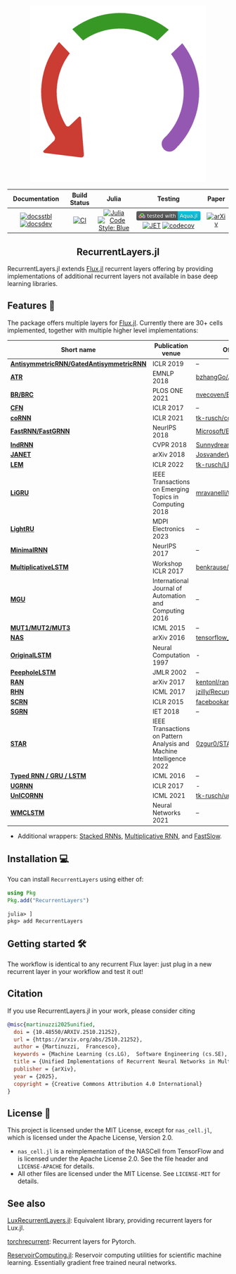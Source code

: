 <p align="center">
    <img width="400px" src="docs/src/assets/logo.png"/>
</p>

<div align="center">


| **Documentation** | **Build Status** | **Julia** | **Testing** | **Paper** |
|:-----------------:|:----------------:|:---------:|:-----------:|:---------:|
| [![docsstbl][docs-stbl]][docsstbl-url] [![docsdev][docs-dev]][docsdev-url] | [![CI][ci-img]][ci-url] | [![Julia][julia-img]][julia-url] [![Code Style: Blue][style-img]][style-url] | [![Aqua QA][aqua-img]][aqua-url] [![JET][jet-img]][jet-url] [![codecov][cc-img]][cc-url] | [![arXiv](https://img.shields.io/badge/arXiv-2510.21252-00b300.svg)](https://arxiv.org/abs/2510.21252) |

[docs-stbl]: https://img.shields.io/badge/docs-stable-blue.svg
[docsstbl-url]: https://MartinuzziFrancesco.github.io/RecurrentLayers.jl/stable/

[docs-dev]: https://img.shields.io/badge/docs-dev-blue.svg
[docsdev-url]: https://MartinuzziFrancesco.github.io/RecurrentLayers.jl/dev/

[ci-img]: https://github.com/MartinuzziFrancesco/RecurrentLayers.jl/actions/workflows/CI.yml/badge.svg?branch=main
[ci-url]: https://github.com/MartinuzziFrancesco/RecurrentLayers.jl/actions/workflows/CI.yml?query=branch%3Amain

[cc-img]: https://codecov.io/gh/MartinuzziFrancesco/RecurrentLayers.jl/branch/main/graph/badge.svg
[cc-url]: https://codecov.io/gh/MartinuzziFrancesco/RecurrentLayers.jl

[julia-img]: https://img.shields.io/badge/julia-v1.10+-blue.svg
[julia-url]: https://julialang.org/

[style-img]: https://img.shields.io/static/v1?label=code%20style&message=SciML&color=9558b2&labelColor=389826
[style-url]: https://github.com/SciML/SciMLStyle

[aqua-img]: https://raw.githubusercontent.com/JuliaTesting/Aqua.jl/master/badge.svg
[aqua-url]: https://github.com/JuliaTesting/Aqua.jl

[jet-img]: https://img.shields.io/badge/%E2%9C%88%EF%B8%8F%20tested%20with%20-%20JET.jl%20-%20red
[jet-url]: https://github.com/aviatesk/JET.jl


</div>

<div align="center">
    <h2>RecurrentLayers.jl</h2>
</div>

RecurrentLayers.jl extends [Flux.jl](https://github.com/FluxML/Flux.jl)
recurrent layers offering by providing implementations of additional
recurrent layers not available in base deep learning libraries.

## Features 🚀

The package offers multiple layers for [Flux.jl](https://github.com/FluxML/Flux.jl).
Currently there are 30+ cells implemented, together with multiple higher
level implementations:

| Short name | Publication venue | Official implementation |
|------------|-------------------|-----------------------------|
| [**AntisymmetricRNN/GatedAntisymmetricRNN**](https://arxiv.org/abs/1902.09689) | ICLR 2019 | – |
| [**ATR**](https://arxiv.org/abs/1810.12546) | EMNLP 2018 | [bzhangGo/ATR](https://github.com/bzhangGo/ATR) |
| [**BR/BRC**](https://doi.org/10.1371/journal.pone.0252676) | PLOS ONE 2021 | [nvecoven/BRC](https://github.com/nvecoven/BRC) |
| [**CFN**](https://arxiv.org/abs/1612.06212) | ICLR 2017 | – |
| [**coRNN**](https://arxiv.org/abs/2010.00951) | ICLR 2021 | [tk-rusch/coRNN](https://github.com/tk-rusch/coRNN) |
| [**FastRNN/FastGRNN**](https://arxiv.org/abs/1901.02358) | NeurIPS 2018 | [Microsoft/EdgeML](https://github.com/Microsoft/EdgeML) |
| [**IndRNN**](https://arxiv.org/abs/1803.04831) | CVPR 2018 | [Sunnydreamrain/IndRNN_Theano_Lasagne](https://github.com/Sunnydreamrain/IndRNN_Theano_Lasagne) |
| [**JANET**](https://arxiv.org/abs/1804.04849) | arXiv 2018 | [JosvanderWesthuizen/janet](https://github.com/JosvanderWesthuizen/janet) |
| [**LEM**](https://arxiv.org/pdf/2110.04744) | ICLR 2022 | [tk-rusch/LEM](https://github.com/tk-rusch/LEM) |
| [**LiGRU**](https://arxiv.org/abs/1803.10225) | IEEE Transactions on Emerging Topics in Computing 2018 | [mravanelli/theano-kaldi-rnn](https://github.com/mravanelli/theano-kaldi-rnn/) |
| [**LightRU**](https://www.mdpi.com/2079-9292/13/16/3204) | MDPI Electronics 2023 | – |
| [**MinimalRNN**](https://arxiv.org/abs/1711.06788) | NeurIPS 2017 | – |
| [**MultiplicativeLSTM**](https://arxiv.org/abs/1609.07959) | Workshop ICLR 2017 | [benkrause/mLSTM](https://github.com/benkrause/mLSTM) |
| [**MGU**](https://arxiv.org/abs/1603.09420) | International Journal of Automation and Computing 2016 | – |
| [**MUT1/MUT2/MUT3**](https://proceedings.mlr.press/v37/jozefowicz15.pdf) | ICML 2015 | – |
| [**NAS**](https://arxiv.org/abs/1611.01578) | arXiv 2016 | [tensorflow_addons/rnn](https://github.com/tensorflow/addons/blob/v0.20.0/tensorflow_addons/rnn/nas_cell.py#L29-L236) |
| [**OriginalLSTM**](https://ieeexplore.ieee.org/abstract/document/6795963) | Neural Computation 1997 | - |
| [**PeepholeLSTM**](https://www.jmlr.org/papers/volume3/gers02a/gers02a.pdf) | JMLR 2002 | – |
| [**RAN**](https://arxiv.org/abs/1705.07393) | arXiv 2017 | [kentonl/ran](https://github.com/kentonl/ran) |
| [**RHN**](https://arxiv.org/abs/1607.03474) | ICML 2017 | [jzilly/RecurrentHighwayNetworks](https://github.com/jzilly/RecurrentHighwayNetworks) |
| [**SCRN**](https://arxiv.org/abs/1412.7753) | ICLR 2015 | [facebookarchive/SCRNNs](https://github.com/facebookarchive/SCRNNs) |
| [**SGRN**](https://doi.org/10.1049/gtd2.12056) | IET 2018 | – |
| [**STAR**](https://arxiv.org/abs/1911.11033) | IEEE Transactions on Pattern Analysis and Machine Intelligence 2022 | [0zgur0/STAckable-Recurrent-network](https://github.com/0zgur0/STAckable-Recurrent-network) |
| [**Typed RNN / GRU / LSTM**](https://arxiv.org/abs/1602.02218) | ICML 2016 | – |
| [**UGRNN**](https://arxiv.org/abs/1611.09913) | ICLR 2017 | - |
| [**UnICORNN**](https://arxiv.org/abs/2103.05487) | ICML 2021 | [tk-rusch/unicornn](https://github.com/tk-rusch/unicornn) |
| [**WMCLSTM**](https://arxiv.org/abs/2109.00020) | Neural Networks 2021 | – |

 - Additional wrappers: [Stacked RNNs](https://arxiv.org/abs/1312.6026),
 [Multiplicative RNN](https://icml.cc/2011/papers/524_icmlpaper.pdf), and
 [FastSlow](https://arxiv.org/abs/1705.08639).



## Installation 💻

You can install `RecurrentLayers` using either of:

```julia
using Pkg
Pkg.add("RecurrentLayers")
```

```julia_repl
julia> ]
pkg> add RecurrentLayers
```

## Getting started 🛠️

The workflow is identical to any recurrent Flux layer: just plug in a new recurrent layer in your workflow and test it out!

## Citation

If you use RecurrentLayers.jl in your work, please consider citing

```bibtex
@misc{martinuzzi2025unified,
  doi = {10.48550/ARXIV.2510.21252},
  url = {https://arxiv.org/abs/2510.21252},
  author = {Martinuzzi,  Francesco},
  keywords = {Machine Learning (cs.LG),  Software Engineering (cs.SE),  FOS: Computer and information sciences,  FOS: Computer and information sciences},
  title = {Unified Implementations of Recurrent Neural Networks in Multiple Deep Learning Frameworks},
  publisher = {arXiv},
  year = {2025},
  copyright = {Creative Commons Attribution 4.0 International}
}
```

## License 📜

This project is licensed under the MIT License, except for `nas_cell.jl`, which is licensed under the Apache License, Version 2.0.

- `nas_cell.jl` is a reimplementation of the NASCell from TensorFlow and is licensed under the Apache License 2.0. See the file header and `LICENSE-APACHE` for details.
- All other files are licensed under the MIT License. See `LICENSE-MIT` for details.


## See also

[LuxRecurrentLayers.jl](https://github.com/MartinuzziFrancesco/LuxRecurrentLayers.jl):
Equivalent library, providing recurrent layers for Lux.jl.

[torchrecurrent](https://github.com/MartinuzziFrancesco/torchrecurrent):
Recurrent layers for Pytorch.

[ReservoirComputing.jl](https://github.com/SciML/ReservoirComputing.jl):
Reservoir computing utilities for scientific machine learning.
Essentially gradient free trained neural networks.
